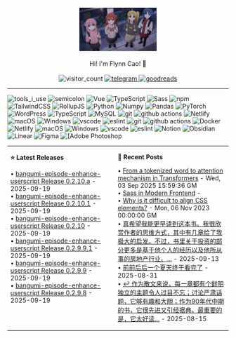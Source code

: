 <div align="center" width="50">

<img src="./public/BTR.jpg" href="https://github.com/sp-xd" alt="Workspace"  width="35%"/><br>  
Hi! I'm Flynn Cao! 👋 <br><br>
 <img alt="visitor_count" src="https://komarev.com/ghpvc/?username=flynncao&color=blue&label=Visited" />
 <a href="https://t.me/flynncao/"> <img alt="telegram" src="https://img.shields.io/badge/Telegram-2CA5E0?logo=telegram&logoColor=white" />
</a>
 <a href="https://www.goodreads.com/user/show/165341751-flynn-cao"> <img alt="goodreads" src="https://img.shields.io/badge/Goodreads-372213?logo=goodreads&logoColor=fff" />
</a>
</div>

<hr>
<p>
 <img alt="tools_i_use" src="https://img.shields.io/badge/-%F0%9F%9A%80%20Tools%20I%20use-orange" />
 <img alt="semicolon" src="https://img.shields.io/badge/-%3A-orange" />
 <img alt="Vue" src="https://img.shields.io/badge/Vue.js-35495E?style=flat-square&logo=vue.js&logoColor=4FC08D" />
<img alt="TypeScript"
  src="https://img.shields.io/badge/-TypeScript-007ACC?style=flat-square&logo=typescript&logoColor=white" />
<img alt="Sass" src="https://img.shields.io/badge/-Sass-CC6699?style=flat-square&logo=sass&logoColor=white" />
<img alt="npm" src="https://img.shields.io/badge/pnpm-%234a4a4a.svg?style=flat&Squar&logo=pnpm&logoColor=f69220" />
<img alt="TailwindCSS"
  src="https://img.shields.io/badge/-tailwindcss-50B3D0?style=flat-square&logo=tailwindcss&logoColor=white" />
 <img alt="RollupJS"
  src="https://img.shields.io/badge/RollupJS-ef3335?style=flat&Squar&logo=rollup.js&logoColor=white" />
 <img alt="Python" src="https://img.shields.io/badge/python-3670A0?style=flat&Square&logo=python&logoColor=ffdd54" />
<img alt="Numpy" src="https://img.shields.io/badge/numpy-%23013243.svg?style=flat&Square&logo=numpy&logoColor=white" />
  <img alt="Pandas" src="https://img.shields.io/badge/pandas-%23150458.svg?style=flat&Squar&logo=pandas&logoColor=white" />
 <img alt="PyTorch" src="https://img.shields.io/badge/PyTorch-%23EE4C2C.svg?style=flat&Square&logo=PyTorch&logoColor=white" />   
 <img alt="WordPress"
  src="https://img.shields.io/badge/WordPress-%23117AC9.svg?style=flat&Squar&logo=WordPress&logoColor=white" /> <img alt="TypeScript"
  src="https://img.shields.io/badge/mysql-4479A1.svg?style=flat&Squar&logo=mysql&logoColor=white" /> <img alt="MySQL"
  src="https://img.shields.io/badge/MongoDB-%234ea94b.svg?style=flat&Squar&logo=mongodb&logoColor=white" />
 <img alt="git" src="https://img.shields.io/badge/-Git-F05032?style=flat-square&logo=git&logoColor=white" />
<img alt="github actions"
  src="https://img.shields.io/badge/-Github_Actions-2088FF?style=flat-square&logo=github-actions&logoColor=white" />
  <img alt="Netlify" src="https://img.shields.io/badge/netlify-%23000000.svg?style=flat-square&logo=netlify&logoColor=#00C7B7
  "/> 
   <img alt="macOS" src="https://img.shields.io/badge/Ubuntu-E95420?style=flat-square&logo=ubuntu&logoColor=white" />
<img alt="Windows" src="https://img.shields.io/badge/Windows-0078D6?style=flat-square&logo=windows&logoColor=white" />
<img alt="vscode" src="https://img.shields.io/badge/Visual%20Studio%20Code-blue?style=flat-square&logo=visual-studio-code&logoColor=ffffff" />
 <img alt="eslint" src="https://img.shields.io/badge/eslint-3A33D1?style=flat-square&logo=eslint&logoColor=white" />
   <img alt="git" src="https://img.shields.io/badge/-Git-F05032?style=flat-square&logo=git&logoColor=white" />
  <img alt="github actions"
    src="https://img.shields.io/badge/-Github_Actions-2088FF?style=flat-square&logo=github-actions&logoColor=white" />
  <img alt="Docker" src="https://img.shields.io/badge/-Docker-46a2f1?style=flat-square&logo=docker&logoColor=white" />
    <img alt="Netlify" src="https://img.shields.io/badge/netlify-%23000000.svg?style=flat-square&logo=netlify&logoColor=#00C7B7
    "/>  <img alt="macOS" src="https://img.shields.io/badge/Ubuntu-E95420?style=flat-square&logo=ubuntu&logoColor=white" />
  <img alt="Windows" src="https://img.shields.io/badge/Windows-0078D6?style=flat-square&logo=windows&logoColor=white" />
  <img alt="vscode" src="https://img.shields.io/badge/Visual%20Studio%20Code-blue?style=flat-square&logo=visual-studio-code&logoColor=ffffff" />
 <img alt="eslint" src="https://img.shields.io/badge/eslint-3A33D1?style=flat-square&logo=eslint&logoColor=white" />
<img alt="Notion" src="https://img.shields.io/badge/Notion-000000?style=flat-square&logo=notion&logoColor=white"/>
<img alt="Obsidian" src="https://img.shields.io/badge/Obsidian-%23483699.svg?style=flat-square&logo=obsidian&logoColor=white"/>
<img alt="Linear" src="https://img.shields.io/badge/linear-5E6AD2.svg?style=flat-squarelogo=linear&logoColor=white"/>
<img alt="Figma" src="https://img.shields.io/badge/Figma-F24E1E?style=flat-square&logo=figma&logoColor=white"/>
<img alt="[Adobe Photoshop" src="https://img.shields.io/badge/adobe%20photoshop-%2331A8FF.svg?style=flat-square&logo=adobe%20photoshop&logoColor=white"/>
</p>

<table width="1200px" cellspacing="0" cellpadding="0">
<tr>
<td width="600px" valign="top">

**⭐ Latest Releases**

<!-- recent_releases starts -->
• [bangumi-episode-enhance-userscript Release 0.2.10.a](https://github.com/flynncao/bangumi-episode-enhance-userscript/releases/tag/0.2.10.a) - 2025-09-19<br>• [bangumi-episode-enhance-userscript Release 0.2.10.1](https://github.com/flynncao/bangumi-episode-enhance-userscript/releases/tag/0.2.10.1) - 2025-09-19<br>• [bangumi-episode-enhance-userscript Release 0.2.10](https://github.com/flynncao/bangumi-episode-enhance-userscript/releases/tag/0.2.10) - 2025-09-19<br>• [bangumi-episode-enhance-userscript Release 0.2.9.9.1](https://github.com/flynncao/bangumi-episode-enhance-userscript/releases/tag/0.2.9.9.1) - 2025-09-19<br>• [bangumi-episode-enhance-userscript Release 0.2.9.9](https://github.com/flynncao/bangumi-episode-enhance-userscript/releases/tag/0.2.9.9) - 2025-09-19<br>• [bangumi-episode-enhance-userscript Release 0.2.9.8](https://github.com/flynncao/bangumi-episode-enhance-userscript/releases/tag/0.2.9.8) - 2025-09-19
<!-- recent_releases ends -->
</td>
<td width="600px" valign="top">

**📝 Recent Posts**

<!-- blog starts -->
• [From a tokenized word to attention mechanism in Transformers](https://flynncao.uk/en/posts/from-a-tokenized-word-to-attention-mechanism-in-transformersen/) - Wed, 03 Sep 2025 15:59:36 GM<br>• [Sass in Modern Frontend](https://flynncao.uk/en/posts/sass-newen/) - <br>• [Why is it difficult to align CSS elements?](https://flynncao.uk/en/posts/css-layouten/) - Mon, 06 Nov 2023 00:00:00 GM<br>• [真希望我能更早读到这本书。我很欣赏作者的思维方式，其中有几章给了我极大的启发。不过，书里关于投资的部分更多是基于他个人的经历以及他所从事的房地产行业。...](https://t.me/majimayfav/202) - 2025-09-13<br>• [前前后后一个夏天终于看完了](https://t.me/majimayfav/183) - 2025-08-31<br>• [↩️ 作为散文来说，每一章都有个鲜明独立的主题令人过目不忘；讨论严肃话题，它够有趣和大胆；作为90年代中期的书，它很先进又引经据典。最重要的是，它太好读...](https://t.me/majimayfav/166) - 2025-08-15
<!-- blog ends -->
</td>
</tr>
</table>


